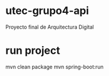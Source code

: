# utec-grupo4-api
Proyecto final de Arquitectura Digital

# run project
 mvn clean package
 mvn spring-boot:run